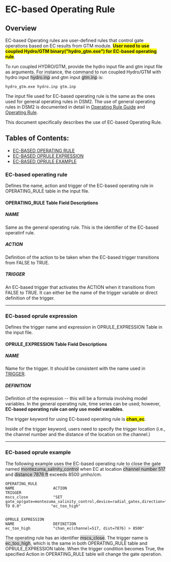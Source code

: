 # EC-based Operating Rule

## Overview

EC-based Operating rules are user-defined rules that control gate operations based on EC results from GTM module. <span style="background-color: yellow;font-weight: bold">User need to use coupled Hydro/GTM binary("hydro_gtm.exe") for EC-based operating rule</span>.

To run coupled HYDRO/GTM, provide the hydro input file and gtm input file as arguments. For instance, the command to run coupled Hydro/GTM with hydro input <span style="background-color: lightgray;">hydro.inp</span> and gtm input <span style="background-color: lightgray;">gtm.inp</span> is:

    hydro_gtm.exe hydro.inp gtm.inp


The input file used for EC-based operating rule is the same as the ones used for general operating rules in DSM2. The use of general operating rules in DSM2 is documented in detail in [Operating Rule Guide](Operating_Rule_Guide.md) and [Operating Rule](Operating_Rule.md).

This document specifically describes the use of EC-based Operating Rule.

## Tables of Contents:

-   [EC-BASED OPERATING RULE](#ec-based_operating_rule)
-   [EC-BASED OPRULE EXPRESSION](#ec-based_oprule_expression)
-   [EC-BASED OPRULE EXAMPLE](#ec-based_oprule_example)


### EC-based operating rule

Defines the name, action and trigger of the EC-based operating rule in OPERATING_RULE table in the input file.
#### OPERATING_RULE Table Field Descriptions

##### NAME

Same as the general operating rule. This is the identifier of the EC-based operatinf rule.

##### ACTION

Definition of the action to be taken when the EC-based trigger transitions from FALSE to TRUE.

##### TRIGGER

An EC-based trigger that activates the ACTION when it transitions from FALSE to TRUE.
It can either be the name of the trigger variable or direct definition of the trigger.

------------------------------------------------------------------------

### EC-based oprule expression

Defines the trigger name and expression in OPRULE_EXPRESSION Table in the input file.

#### OPRULE_EXPRESSION Table Field Descriptions

##### NAME

Name for the trigger. It should be consistent with the name used in [TRIGGER](#trigger).

##### DEFINITION

Definition of the expression -- this will be a formula involving model variables. In the general operating rule, time series can be used; however, **EC-based operating rule can only use model varaibles**.

The trigger keyword for using EC-based operating rule is <span style="background-color: yellow;font-weight: bold">chan_ec</span>.

Inside of the trigger keyword, users need to specify the trigger location (i.e., the channel number and the distance of the location on the channel.)

------------------------------------------------------------------------

### EC-based oprule example

The following example uses the EC-based operating rule to close the gate named <span style="background-color: lightgray;">montezuma_salinity_control</span> when EC at location <span style="background-color: lightgrey;">channel number 517</span> and <span style="background-color: lightgrey;">distance 7876 ft</span> exceeds 8500 µmho/cm.



    OPERATING_RULE
    NAME                 ACTION                                                                                                    TRIGGER
    mscs_close           "SET gate_op(gate=montezuma_salinity_control,device=radial_gates,direction=from_node) TO 0.0"             "ec_too_high"


    OPRULE_EXPRESSION
    NAME                 DEFINITION
    ec_too_high          "chan_ec(channel=517, dist=7876) > 8500"


The operating rule has an identifier <span style="background-color: lightgray;">mscs_close</span>. The trigger name is <span style="background-color: lightgray;">ec_too_high</span>, which is the same in both OPERATING_RULE table and OPRULE_EXPRESSION table. When the trigger condition becomes True, the specified Action in OPERATING_RULE table will change the gate operation.
